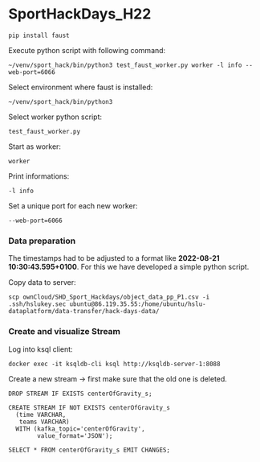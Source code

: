 # SportHackDays_H22

```
pip install faust
```

Execute python script with following command:
```
~/venv/sport_hack/bin/python3 test_faust_worker.py worker -l info --web-port=6066
```


Select environment where faust is installed:
```
~/venv/sport_hack/bin/python3
```


Select worker python script:
```
test_faust_worker.py
```

Start as worker:
```
worker
```

Print informations:
```
-l info
```

Set a unique port for each new worker:
```
--web-port=6066
```


### Data preparation
The timestamps had to be adjusted to a format like **2022-08-21 10:30:43.595+0100**. For this we have developed a simple python script.

Copy data to server:
```
scp ownCloud/SHD_Sport_Hackdays/object_data_pp_P1.csv -i .ssh/hslukey.sec ubuntu@86.119.35.55:/home/ubuntu/hslu-dataplatform/data-transfer/hack-days-data/
```

### Create and visualize Stream

Log into ksql client:
```
docker exec -it ksqldb-cli ksql http://ksqldb-server-1:8088
```

Create a new stream -> first make sure that the old one is deleted.
```
DROP STREAM IF EXISTS centerOfGravity_s;
```

```
CREATE STREAM IF NOT EXISTS centerOfGravity_s 
  (time VARCHAR, 
   teams VARCHAR)
  WITH (kafka_topic='centerOfGravity',
        value_format='JSON');
```


```
SELECT * FROM centerOfGravity_s EMIT CHANGES;
```



